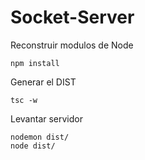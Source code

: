 # Socket-Server

Reconstruir modulos de Node

```
npm install
```

Generar el DIST

```
tsc -w
```

Levantar servidor

```
nodemon dist/
node dist/
```
